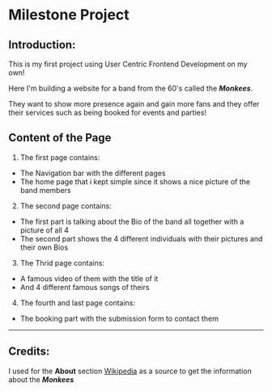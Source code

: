 # Milestone Project

## Introduction:

This is my first project using User Centric Frontend Development on my own!

Here I'm building a website for a band from the 60's called the **_Monkees_**. 

They want to show more presence again and gain more fans and they offer their services such as being booked for events and parties!


## Content of the Page

1. The first page contains:
+ The Navigation bar with the different pages 
+ The home page that i kept simple since it shows a nice picture of the band members
2. The second page contains:
+ The first part is talking about the Bio of the band all together with a picture of all 4
+ The second part shows the 4 different individuals with their pictures and their own Bios
3. The Thrid page contains:
+ A famous video of them with the title of it 
+ And 4 different famous songs of theirs
4. The fourth and last page contains:
+ The booking part with the submission form to contact them


---


## Credits: 

I used for the **About** section [Wikipedia](https://www.wikipedia.org/) as a source to get the information about the **_Monkees_**